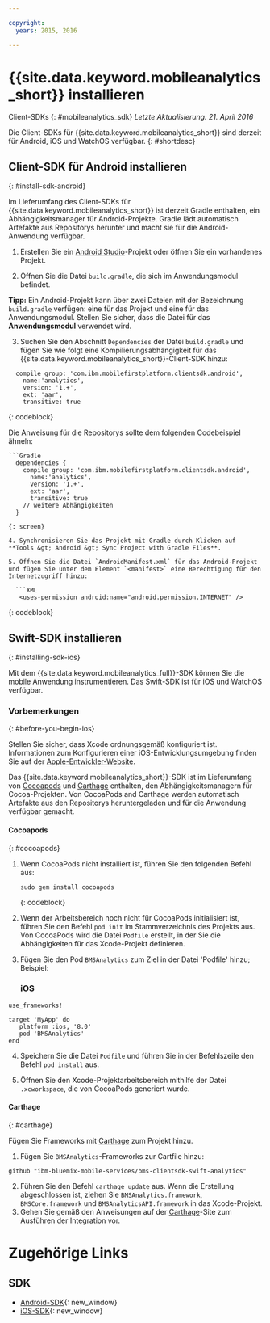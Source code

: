 ```yaml
---

copyright:
  years: 2015, 2016

---
```


# {{site.data.keyword.mobileanalytics_short}} installieren
Client-SDKs
{: #mobileanalytics_sdk}
*Letzte Aktualisierung: 21. April 2016*

Die Client-SDKs für {{site.data.keyword.mobileanalytics_short}} sind derzeit für Android, iOS und WatchOS verfügbar.
{: #shortdesc}

## Client-SDK für Android installieren
{: #install-sdk-android}

Im Lieferumfang des Client-SDKs für {{site.data.keyword.mobileanalytics_short}} ist derzeit Gradle enthalten, ein Abhängigkeitsmanager für Android-Projekte. Gradle lädt automatisch Artefakte aus Repositorys herunter und macht sie für die Android-Anwendung verfügbar. 

1. Erstellen Sie ein [Android Studio](http://developer.android.com/sdk/index.html)-Projekt oder öffnen Sie ein vorhandenes Projekt. 

2. Öffnen Sie die Datei `build.gradle`, die sich im Anwendungsmodul befindet. 

  **Tipp:** Ein Android-Projekt kann über zwei Dateien mit der Bezeichnung `build.gradle` verfügen: eine für das Projekt und eine für das Anwendungsmodul. Stellen Sie sicher, dass die Datei für das **Anwendungsmodul** verwendet wird. 

3. Suchen Sie den Abschnitt `Dependencies` der Datei `build.gradle` und fügen Sie wie folgt eine Kompilierungsabhängigkeit für das {{site.data.keyword.mobileanalytics_short}}-Client-SDK hinzu: 

  ```Gradle
    compile group: 'com.ibm.mobilefirstplatform.clientsdk.android',    
      name:'analytics',
      version: '1.+',
      ext: 'aar',
      transitive: true
  ```
  {: codeblock}

  Die Anweisung für die Repositorys sollte dem folgenden Codebeispiel ähneln: 

	```Gradle
      dependencies {
        compile group: 'com.ibm.mobilefirstplatform.clientsdk.android',    
          name:'analytics',
          version: '1.+',
          ext: 'aar',
          transitive: true
    	// weitere Abhängigkeiten  
      }
  ```
  {: screen}

4. Synchronisieren Sie das Projekt mit Gradle durch Klicken auf **Tools &gt; Android &gt; Sync Project with Gradle Files**. 

5. Öffnen Sie die Datei `AndroidManifest.xml` für das Android-Projekt und fügen Sie unter dem Element `<manifest>` eine Berechtigung für den Internetzugriff hinzu: 

	```XML
	 <uses-permission android:name="android.permission.INTERNET" />
   ```
   {: codeblock}


## Swift-SDK installieren
{: #installing-sdk-ios}

Mit dem {{site.data.keyword.mobileanalytics_full}}-SDK können Sie die mobile Anwendung instrumentieren. Das Swift-SDK ist für iOS und WatchOS verfügbar. 

### Vorbemerkungen
{: #before-you-begin-ios}

Stellen Sie sicher, dass Xcode ordnungsgemäß konfiguriert ist. Informationen zum Konfigurieren einer iOS-Entwicklungsumgebung finden Sie auf der [Apple-Entwickler-Website](https://developer.apple.com/support/xcode/). 

Das {{site.data.keyword.mobileanalytics_short}}-SDK ist im Lieferumfang von [Cocoapods](https://cocoapods.org/) und [Carthage](https://github.com/Carthage/Carthage#getting-started) enthalten, den Abhängigkeitsmanagern für Cocoa-Projekten. Von CocoaPods and Carthage werden automatisch Artefakte aus den Repositorys heruntergeladen und für die Anwendung verfügbar gemacht. 

#### Cocoapods
{: #cocoapods}
1. Wenn CocoaPods nicht installiert ist, führen Sie den folgenden Befehl aus: 

    ```
    sudo gem install cocoapods
    ```
    {: codeblock}

2. Wenn der Arbeitsbereich noch nicht für CocoaPods initialisiert ist, führen Sie den Befehl `pod init` im Stammverzeichnis des Projekts aus. Von CocoaPods wird die Datei `Podfile` erstellt, in der Sie die Abhängigkeiten für das Xcode-Projekt definieren. 

3. Fügen Sie den Pod `BMSAnalytics` zum Ziel in der Datei 'Podfile' hinzu; Beispiel: 

	### iOS

  ```
  use_frameworks!

  target 'MyApp' do
     platform :ios, '8.0'
     pod 'BMSAnalytics'
  end
  ```

4. Speichern Sie die Datei `Podfile` und führen Sie in der Befehlszeile den Befehl `pod install` aus. 

5. Öffnen Sie den Xcode-Projektarbeitsbereich mithilfe der Datei `.xcworkspace`, die von CocoaPods generiert wurde. 

#### Carthage
{: #carthage}

Fügen Sie Frameworks mit [Carthage](https://github.com/Carthage/Carthage#if-youre-building-for-ios-tvos-or-watchos) zum Projekt hinzu. 

1. Fügen Sie `BMSAnalytics`-Frameworks zur Cartfile hinzu:
  ```
  github "ibm-bluemix-mobile-services/bms-clientsdk-swift-analytics"
  ```
2. Führen Sie den Befehl `carthage update` aus. Wenn die Erstellung abgeschlossen ist, ziehen Sie `BMSAnalytics.framework`, `BMSCore.framework` und `BMSAnalyticsAPI.framework` in das Xcode-Projekt. 
3. Gehen Sie gemäß den Anweisungen auf der [Carthage](https://github.com/Carthage/Carthage#if-youre-building-for-ios-tvos-or-watchos)-Site zum Ausführen der Integration vor. 

# Zugehörige Links

## SDK
* [Android-SDK](https://github.com/ibm-bluemix-mobile-services/bms-clientsdk-android-analytics){: new_window}  
* [iOS-SDK](https://github.com/ibm-bluemix-mobile-services/bms-clientsdk-swift-analytics){: new_window}
